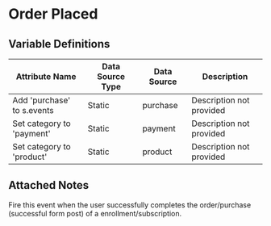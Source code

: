# Order Placed

### 

## Variable Definitions

| Attribute Name|Data Source Type|Data Source|Description|
| --- | --- | --- | --- |
|Add 'purchase' to s.events|Static|purchase|Description not provided|
|Set category to 'payment'|Static|payment|Description not provided|
|Set category to 'product'|Static|product|Description not provided|

## Attached Notes

<p>Fire this event when the user successfully completes the order/purchase (successful form post) of a enrollment/subscription.</p>